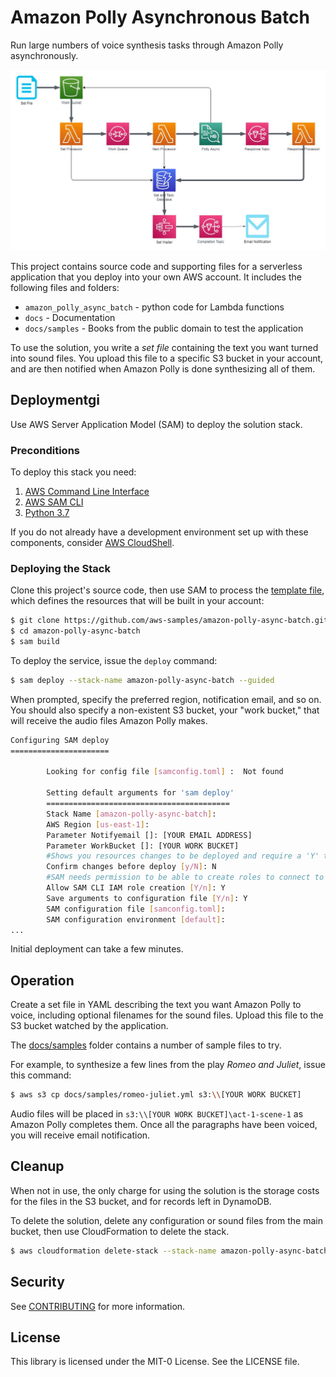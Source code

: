 # Amazon Polly Asynchronous Batch

Run large numbers of voice synthesis tasks through Amazon Polly asynchronously.

![Architecture](docs/amazon-polly-async-batch-architecture.png)

This project contains source code and supporting files for a serverless application that you
deploy into your own AWS account. It includes the following files and folders:

 * `amazon_polly_async_batch` - python code for Lambda functions
 * `docs` - Documentation 
 * `docs/samples` - Books from the public domain to test the application

To use the solution, you write a _set file_ containing the text you want
turned into sound files. You upload this file to a specific S3 bucket
in your account, and are then notified when Amazon Polly is done synthesizing all of
them.

## Deploymentgi

Use AWS Server Application Model (SAM) to deploy the solution stack.

### Preconditions

To deploy this stack you need:

 1. [AWS Command Line Interface](https://docs.aws.amazon.com/cli/latest/userguide/install-cliv2.html)
 2. [AWS SAM CLI](https://docs.aws.amazon.com/serverless-application-model/latest/developerguide/serverless-sam-cli-install-linux.html)
 3. [Python 3.7](https://www.python.org/downloads/)

If you do not already have a development environment set up with these
components, consider [AWS CloudShell](https://aws.amazon.com/cloudshell/).

### Deploying the Stack

Clone this project's source code, then use SAM to process the [template file](./template.yaml),
which defines the resources that will be built in your account:

```bash
$ git clone https://github.com/aws-samples/amazon-polly-async-batch.git
$ cd amazon-polly-async-batch
$ sam build
```

To deploy the service, issue the `deploy` command:

```bash
$ sam deploy --stack-name amazon-polly-async-batch --guided
```

When prompted, specify the preferred region, notification email, and so on. You should also specify a non-existent
S3 bucket, your "work bucket," that will receive the audio files Amazon Polly makes.

```bash
Configuring SAM deploy
======================

        Looking for config file [samconfig.toml] :  Not found

        Setting default arguments for 'sam deploy'
        =========================================
        Stack Name [amazon-polly-async-batch]: 
        AWS Region [us-east-1]: 
        Parameter Notifyemail []: [YOUR EMAIL ADDRESS]
        Parameter WorkBucket []: [YOUR WORK BUCKET]
        #Shows you resources changes to be deployed and require a 'Y' to initiate deploy
        Confirm changes before deploy [y/N]: N
        #SAM needs permission to be able to create roles to connect to the resources in your template
        Allow SAM CLI IAM role creation [Y/n]: Y
        Save arguments to configuration file [Y/n]: Y
        SAM configuration file [samconfig.toml]: 
        SAM configuration environment [default]: 
...
```

Initial deployment can take a few minutes. 

## Operation

Create a set file in YAML describing the text you want Amazon Polly to voice, including optional
filenames for the sound files. Upload this file to the S3 bucket watched by the application.

The [docs/samples](docs/samples) folder contains a number of sample files to try.

For example, to synthesize a few lines from the play _Romeo and Juliet_, issue this command:

```bash
$ aws s3 cp docs/samples/romeo-juliet.yml s3:\\[YOUR WORK BUCKET]
```

Audio files will be placed in `s3:\\[YOUR WORK BUCKET]\act-1-scene-1` as Amazon Polly completes them. Once all the
paragraphs have been voiced, you will receive email notification.

## Cleanup

When not in use, the only charge for using the solution is the storage costs for the 
files in the S3 bucket, and for records left in DynamoDB.

To delete the solution, delete any configuration or sound files from the main bucket, then use 
CloudFormation to delete the stack. 

```bash
$ aws cloudformation delete-stack --stack-name amazon-polly-async-batch
```

## Security

See [CONTRIBUTING](CONTRIBUTING.md#security-issue-notifications) for more information.

## License

This library is licensed under the MIT-0 License. See the LICENSE file.
